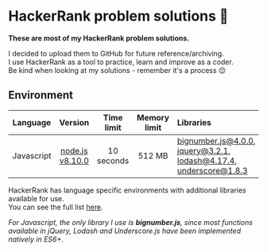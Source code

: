 # HackerRank problem solutions 🤖

__These are most of my HackerRank problem solutions.__

I decided to upload them to GitHub for future reference/archiving.  
I use HackerRank as a tool to practice, learn and improve as a coder.  
Be kind when looking at my solutions - remember it's a process 😌

## Environment

| Language | Version | Time limit | Memory limit | Libraries |
|:--------:|:-------:|:----------:|:------------:|:--------- |
| Javascript | [node.js v8.10.0](https://nodejs.org/) | 10 seconds | 512 MB | [bignumber.js@4.0.0](http://mikemcl.github.io/bignumber.js/), [jquery@3.2.1](https://jquery.com/), [lodash@4.17.4](https://lodash.com/), [underscore@1.8.3](https://underscorejs.org/) |

HackerRank has language specific environments with additional libraries available for use.  
You can see the full list [here](https://www.hackerrank.com/environment).  

*For Javascript, the only library I use is __bignumber.js__, since most functions available in jQuery, Lodash and Underscore.js have been implemented natively in ES6+.*
